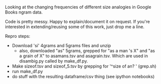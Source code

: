 Looking at the changing frequencies of different size analogies in Google Books ngram data. 

Code is pretty messy. Happy to explain/document it on request. If you're interested in extending/reusing some of this work, just drop me a line.

Repro steps:

- Download 'si' 4grams and 5grams files and unzip
  - also, downloaded "as" 5grams, grepped for "as a man 's X" and "as a grain of X" to asamans.tsv and asagrain.tsv. Which are used in disambig.py called by make_df.py. 
- Make sizeof.tsv and sizeof_5.tsv by grepping for '^size of an\? ' (grep.sh)
- run make_df.py
- do stuff with the resulting dataframe/csv thing (see ipython notebooks)


